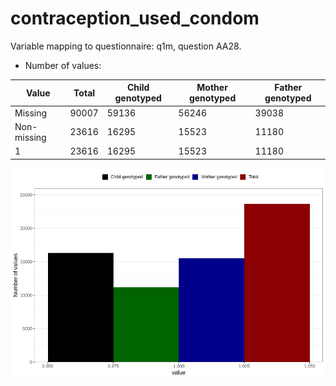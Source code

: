 # contraception_used_condom
Variable mapping to questionnaire: q1m, question AA28.
- Number of values:

| Value | Total | Child genotyped | Mother genotyped | Father genotyped |
| ----- | ----- | --------------- | ---------------- | ---------------- |
| Missing | 90007 | 59136 | 56246 | 39038 |
| Non-missing | 23616 | 16295 | 15523 | 11180 |
| 1 | 23616 | 16295 | 15523 | 11180 |



![](contraception_used_condom_n.png)



